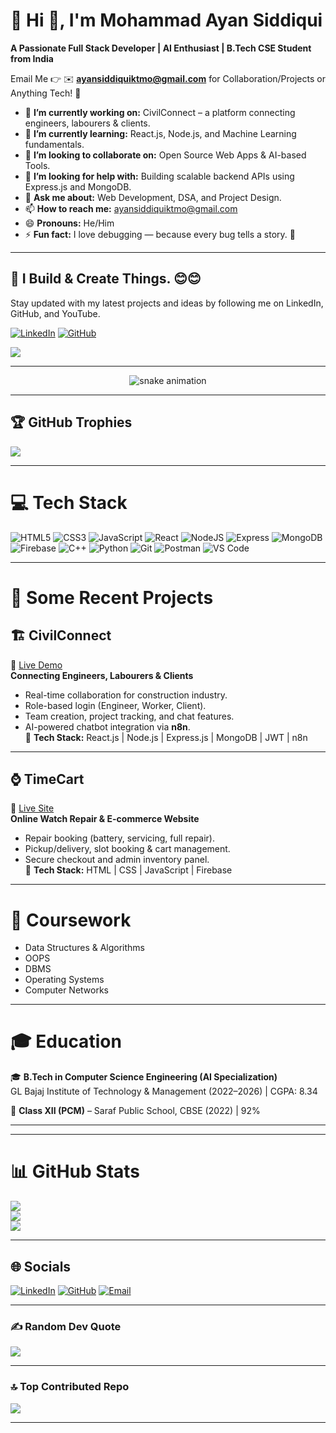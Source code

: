 <!-- Profile Header -->
# 💫 Hi 👋, I'm Mohammad Ayan Siddiqui
**A Passionate Full Stack Developer | AI Enthusiast | B.Tech CSE Student from India**



Email Me 👉 ✉️ **ayansiddiquiktmo@gmail.com** for Collaboration/Projects or Anything Tech! 🚀  

- 🔭 **I’m currently working on:** CivilConnect – a platform connecting engineers, labourers & clients.  
- 🌱 **I’m currently learning:** React.js, Node.js, and Machine Learning fundamentals.  
- 👯 **I’m looking to collaborate on:** Open Source Web Apps & AI-based Tools.  
- 🤔 **I’m looking for help with:** Building scalable backend APIs using Express.js and MongoDB.  
- 💬 **Ask me about:** Web Development, DSA, and Project Design.  
- 📫 **How to reach me:** [ayansiddiquiktmo@gmail.com](mailto:ayansiddiquiktmo@gmail.com)  
- 😄 **Pronouns:** He/Him  
- ⚡ **Fun fact:** I love debugging — because every bug tells a story. 🐛  

---

## 🔗 I Build & Create Things. 😊😊  

Stay updated with my latest projects and ideas by following me on LinkedIn, GitHub, and YouTube.  

[![LinkedIn](https://img.shields.io/badge/LinkedIn-Mohammad%20Ayan%20Siddiqui-blue?logo=linkedin&logoColor=white)](https://linkedin.com/in/mohd-ayan-siddiqui)
[![GitHub](https://img.shields.io/badge/GitHub-Mohd--Ayan26-black?logo=github&logoColor=white)](https://github.com/Mohd-Ayan26)

[![](https://visitcount.itsvg.in/api?id=Mohd-Ayan26&icon=1&color=4)](https://visitcount.itsvg.in)

---

<!-- Snake Game Animation -->
<div align="center">
  <img src="https://profile-readme-generator.com/assets/snake.svg" alt="snake animation" />
</div>

---

## 🏆 GitHub Trophies  
![](https://github-profile-trophy.vercel.app/?username=Mohd-Ayan26&theme=radical&no-frame=false&no-bg=false&margin-w=4)

---

# 💻 Tech Stack
![HTML5](https://img.shields.io/badge/html5-%23E34F26.svg?style=for-the-badge&logo=html5&logoColor=white)
![CSS3](https://img.shields.io/badge/css3-%231572B6.svg?style=for-the-badge&logo=css3&logoColor=white)
![JavaScript](https://img.shields.io/badge/javascript-%23323330.svg?style=for-the-badge&logo=javascript&logoColor=%23F7DF1E)
![React](https://img.shields.io/badge/react-%2320232a.svg?style=for-the-badge&logo=react&logoColor=%2361DAFB)
![NodeJS](https://img.shields.io/badge/node.js-6DA55F?style=for-the-badge&logo=node.js&logoColor=white)
![Express](https://img.shields.io/badge/express.js-%23404d59.svg?style=for-the-badge&logo=express&logoColor=white)
![MongoDB](https://img.shields.io/badge/MongoDB-%234ea94b.svg?style=for-the-badge&logo=mongodb&logoColor=white)
![Firebase](https://img.shields.io/badge/firebase-%23039BE5.svg?style=for-the-badge&logo=firebase)
![C++](https://img.shields.io/badge/c++-%2300599C.svg?style=for-the-badge&logo=c%2B%2B&logoColor=white)
![Python](https://img.shields.io/badge/python-%233776AB.svg?style=for-the-badge&logo=python&logoColor=yellow)
![Git](https://img.shields.io/badge/git-%23F05032.svg?style=for-the-badge&logo=git&logoColor=white)
![Postman](https://img.shields.io/badge/Postman-FF6C37?style=for-the-badge&logo=postman&logoColor=white)
![VS Code](https://img.shields.io/badge/VSCode-%23007ACC.svg?style=for-the-badge&logo=visualstudiocode&logoColor=white)

---

# 🚀 Some Recent Projects  

## 🏗️ CivilConnect  
🔗 [Live Demo](https://civilconnect-1.onrender.com/)  
**Connecting Engineers, Labourers & Clients**  
- Real-time collaboration for construction industry.  
- Role-based login (Engineer, Worker, Client).  
- Team creation, project tracking, and chat features.  
- AI-powered chatbot integration via **n8n**.  
🧩 **Tech Stack:** React.js | Node.js | Express.js | MongoDB | JWT | n8n  

---

## ⌚ TimeCart  
🔗 [Live Site](https://timecart2.netlify.app/)  
**Online Watch Repair & E-commerce Website**  
- Repair booking (battery, servicing, full repair).  
- Pickup/delivery, slot booking & cart management.  
- Secure checkout and admin inventory panel.  
🧩 **Tech Stack:** HTML | CSS | JavaScript | Firebase  

---

# 🧠 Coursework  
- Data Structures & Algorithms  
- OOPS  
- DBMS  
- Operating Systems  
- Computer Networks  

---

# 🎓 Education  
🎓 **B.Tech in Computer Science Engineering (AI Specialization)**  
GL Bajaj Institute of Technology & Management (2022–2026) | CGPA: 8.34  

📘 **Class XII (PCM)** – Saraf Public School, CBSE (2022) | 92%  

---


---

# 📊 GitHub Stats  
![](https://github-readme-stats.vercel.app/api/top-langs/?username=Mohd-Ayan26&theme=dark&hide_border=false&include_all_commits=true&count_private=true&layout=compact)<br>
![](https://github-readme-stats.vercel.app/api?username=Mohd-Ayan26&theme=dark&hide_border=false&include_all_commits=true&count_private=true)<br>
![](https://github-readme-streak-stats.herokuapp.com/?user=Mohd-Ayan26&theme=dark&hide_border=false)

---

## 🌐 Socials  
[![LinkedIn](https://img.shields.io/badge/LinkedIn-%230077B5.svg?logo=LinkedIn&logoColor=white)](https://linkedin.com/in/mohd-ayan-siddiqui)
[![GitHub](https://img.shields.io/badge/GitHub-%23121011.svg?logo=GitHub&logoColor=white)](https://github.com/Mohd-Ayan26)
[![Email](https://img.shields.io/badge/Gmail-%23EA4335.svg?logo=gmail&logoColor=white)](mailto:ayansiddiquiktmo@gmail.com)

---

### ✍️ Random Dev Quote  
![](https://quotes-github-readme.vercel.app/api?type=horizontal&theme=radical)

---

### 🔝 Top Contributed Repo  
![](https://github-contributor-stats.vercel.app/api?username=Mohd-Ayan26&limit=5&theme=dark&combine_all_yearly_contributions=true)

---

<!-- Proudly created with GPRM ( https://gprm.itsvg.in ) -->  
